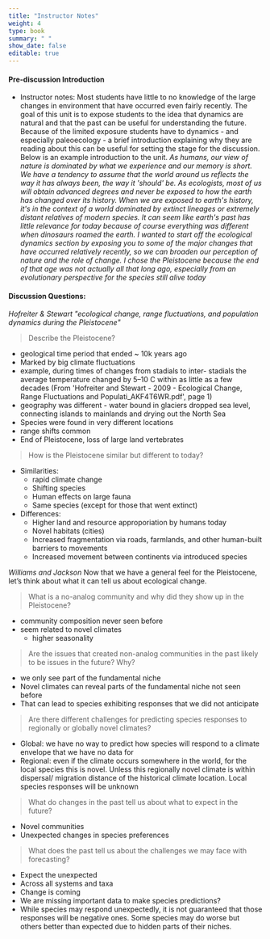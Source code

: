 ```yaml
---
title: "Instructor Notes"
weight: 4
type: book
summary: " "
show_date: false
editable: true
---
```


#### Pre-discussion Introduction
* Instructor notes: Most students have little to no knowledge of the large changes in environment that have occurred even fairly recently. The goal of this unit is to expose students to the idea that dynamics are natural and that the past can be useful for understanding the future. Because of the limited exposure students have to dynamics - and especially paleoecology - a brief introduction explaining why they are reading about this can be useful for setting the stage for the discussion. Below is an example introduction to the unit.
*As humans, our view of nature is dominated by what we experience and our memory is short. We have a tendency to assume that the world around us reflects
the way it has always been, the way it 'should' be. As ecologists, most of us will obtain advanced degrees and never be exposed to how the earth has changed
over its history. When we are exposed to earth's history, it's in the context of a world dominated by extinct lineages or extremely distant relatives of modern species. It can seem like earth's past has little relevance for today because of course everything was different when dinosaurs roamed the earth. I wanted to start off the ecological dynamics section by exposing you to some of the major changes that have occurred relatively recently, so we can broaden our perception of nature and the role of change. I chose the Pleistocene because the end of that age was not actually all that long ago, especially from an evolutionary perspective for the species still alive today*

#### Discussion Questions:

*Hofreiter & Stewart "ecological change, range fluctuations, and population dynamics during the Pleistocene"*

> Describe the Pleistocene?

* geological time period that ended ~ 10k years ago
* Marked by big climate fluctuations
* example, during times of changes from stadials to inter- stadials the average temperature changed by 5–10 C within as little as a few decades
(From 'Hofreiter and Stewart - 2009 - Ecological Change, Range Fluctuations and Populati_AKF4T6WR.pdf', page 1)
* geography was different - water bound in glaciers dropped sea level, connecting islands to mainlands and drying out the North Sea
* Species were found in very different locations
* range shifts common
* End of Pleistocene, loss of large land vertebrates

> How is the Pleistocene similar but different to today?
* Similarities:
    * rapid climate change
    * Shifting species
    * Human effects on large fauna
    * Same species (except for those that went extinct)
* Differences:
    * Higher land and resource approporiation by humans today
    * Novel habitats (cities)
    * Increased fragmentation via roads, farmlands, and other human-built barriers to movements
    * Increased movement between continents via introduced species

*Williams and Jackson*
Now that we have a general feel for the Pleistocene, let’s think about what it can
tell us about ecological change.

> What is a no-analog community and why did they show up in the Pleistocene?
* community composition never seen before 
* seem related to novel climates
    * higher seasonality
    
> Are the issues that created non-analog communities in the past likely to be issues in the future? Why?
* we only see part of the fundamental niche
* Novel climates can reveal parts of the fundamental niche not seen before
* That can lead to species exhibiting responses that we did not anticipate

> Are there different challenges for predicting species responses to regionally or
globally novel climates?
* Global: we have no way to predict how species will respond to a climate
envelope that we have no data for
* Regional: even if the climate occurs somewhere in the world, for the local
species this is novel. Unless this regionally novel climate is within dispersal/
migration distance of the historical climate location. Local species responses
will be unknown

> What do changes in the past tell us about what to expect in the future?
* Novel communities
* Unexpected changes in species preferences

> What does the past tell us about the challenges we may face with forecasting?
* Expect the unexpected
* Across all systems and taxa
* Change is coming
* We are missing important data to make species predictions?
* While species may respond unexpectedly, it is not guaranteed that those responses will be negative ones. Some species may do worse but others better than expected due to hidden parts of their niches.
